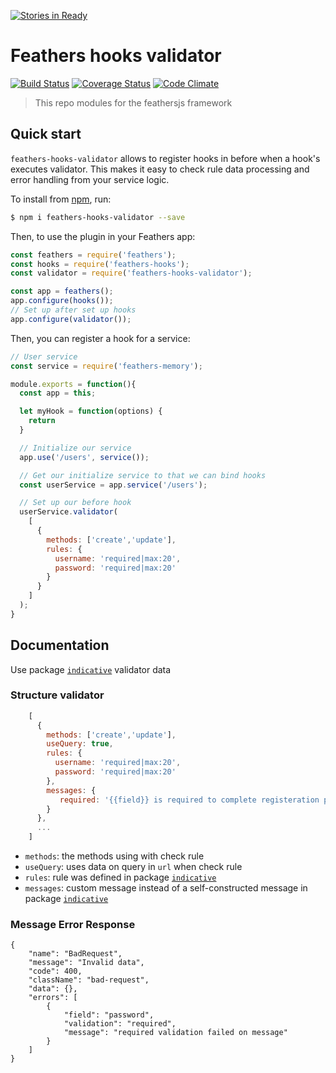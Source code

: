 [![Stories in Ready](https://badge.waffle.io/NortonPerson/feathers-hooks-validator.png?label=ready&title=Ready)](https://waffle.io/NortonPerson/feathers-hooks-validator?utm_source=badge)
# Feathers hooks validator

[![Build Status](https://travis-ci.org/NortonPerson/feathers-hooks-validator.svg?branch=master)](https://travis-ci.org/NortonPerson/feathers-hooks-validator)
[![Coverage Status](https://coveralls.io/repos/github/NortonPerson/feathers-hooks-validator/badge.svg?branch=master)](https://coveralls.io/github/NortonPerson/feathers-hooks-validator?branch=master)
[![Code Climate](https://codeclimate.com/github/NortonPerson/feathers-hooks-validator/badges/gpa.svg)](https://codeclimate.com/github/NortonPerson/feathers-hooks-validator)
> This repo modules for the feathersjs framework

## Quick start

`feathers-hooks-validator` allows to register hooks  in before when a hook's executes validator.  This makes it easy to check rule data processing and error handling from your service logic.

To install from [npm](https://www.npmjs.com/package/feathers-hooks-validator), run:

```bash
$ npm i feathers-hooks-validator --save
```

Then, to use the plugin in your Feathers app:

```javascript
const feathers = require('feathers');
const hooks = require('feathers-hooks');
const validator = require('feathers-hooks-validator');

const app = feathers();
app.configure(hooks());
// Set up after set up hooks
app.configure(validator());
```

Then, you can register a hook for a service:

```javascript
// User service
const service = require('feathers-memory');

module.exports = function(){
  const app = this;

  let myHook = function(options) {
    return 
  }

  // Initialize our service
  app.use('/users', service());

  // Get our initialize service to that we can bind hooks
  const userService = app.service('/users');

  // Set up our before hook
  userService.validator(
    [
      {
        methods: ['create','update'],
        rules: {
          username: 'required|max:20',
          password: 'required|max:20'
        }
      }
    ]
  );
}
```

## Documentation

Use package [`indicative`](https://github.com/poppinss/indicative) validator data

### Structure validator

```javascript
    [
      {
        methods: ['create','update'],
        useQuery: true,
        rules: {
          username: 'required|max:20',
          password: 'required|max:20'
        },
        messages: {
           required: '{{field}} is required to complete registeration process'
        }
      },
      ...
    ]
```
- `methods`: the methods using with check rule
- `useQuery`: uses data on query in `url` when check rule
- `rules`: rule was defined in package [`indicative`](https://github.com/poppinss/indicative)
- `messages`: custom message instead of a self-constructed message in package [`indicative`](https://github.com/poppinss/indicative)

### Message Error Response

```
{
    "name": "BadRequest",
    "message": "Invalid data",
    "code": 400,
    "className": "bad-request",
    "data": {},
    "errors": [
        {
            "field": "password",
            "validation": "required",
            "message": "required validation failed on message"
        }
    ]
}
```

